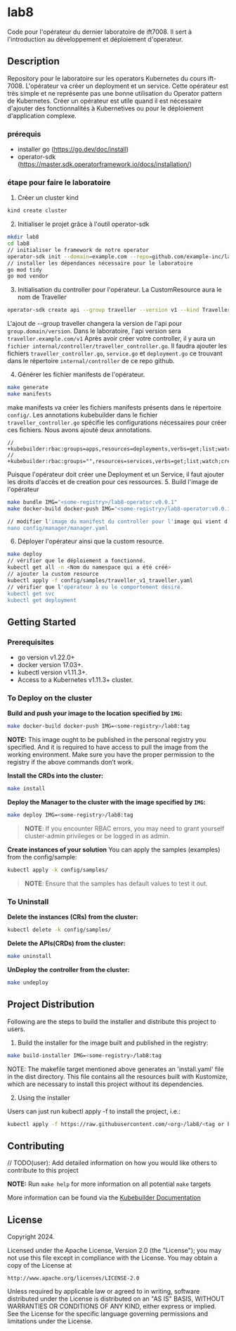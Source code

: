 # lab8
Code pour l'opérateur du dernier laboratoire de ift7008. Il sert à l'introduction au développement et déploiement d'operateur.

## Description
Repository pour le laboratoire sur les operators Kubernetes du cours ift-7008. L'opérateur va créer un deployment et un service. Cette opérateur est très simple et ne représente pas une bonne utilisation du Operator pattern de Kubernetes. Créer un opérateur est utile quand il est nécessaire d'ajouter des fonctionnalités à Kubernetives ou pour le déploiement d'application complexe.
### prérequis
- installer go (https://go.dev/doc/install)
- operator-sdk (https://master.sdk.operatorframework.io/docs/installation/)
### étape pour faire le laboratoire
1. Créer un cluster kind
```sh
kind create cluster
```
2. Initialiser le projet grâce à l'outil operator-sdk
```sh
mkdir lab8
cd lab8
// initialiser le framework de notre operator
operator-sdk init --domain=example.com --repo=github.com/example-inc/lab8-operator
// installer les dépendances nécessaire pour le laboratoire
go mod tidy
go mod vendor
```
3. Initialisation du controller pour l'opérateur. La CustomResource aura le nom de Traveller
```sh
operator-sdk create api --group traveller --version v1 --kind Traveller --resource --controller
```
L'ajout de --group traveller changera la version de l'api pour `group.domain/version`. Dans le laboratoire, l'api version sera `traveller.example.com/v1`
Après avoir créer votre controller, il y aura un `fichier internal/controller/traveller_controller.go`. Il faudra ajouter les fichiers `traveller_controller.go`, `service.go` et `deployment.go` ce trouvant dans le répertoire `internal/controller` de ce repo github.

4. Générer les fichier manifests de l'opérateur.
```sh
make generate
make manifests
```
make manifests va créer les fichiers manifests présents dans le répertoire `config/`. Les annotations kubebuilder dans le fichier `traveller_controller.go` spécifie les configurations nécessaires pour créer ces fichiers. Nous avons ajouté deux annotations.
```
// +kubebuilder:rbac:groups=apps,resources=deployments,verbs=get;list;watch;create;update;patch;delete
// +kubebuilder:rbac:groups="",resources=services,verbs=get;list;watch;create;update;patch;delete
```
Puisque l'opérateur doit créer une Deployment et un Service, il faut ajouter les droits d'accès et de creation pour ces ressources.
5. Build l'image de l'opérateur
```sh
make bundle IMG="<some-registry>/lab8-operator:v0.0.1"
make docker-build docker-push IMG="<some-registry>/lab8-operator:v0.0.1"

// modifier l'image du manifest du controller pour l'image qui vient d'être créé.
nano config/manager/manager.yaml
```
6. Déployer l'opérateur ainsi que la custom resource.
```sh
make deploy
// vérifier que le déploiement a fonctionné.
kubectl get all -n <Nom du namespace qui a été créé>
// ajouter la custom resource
kubectl apply -f config/samples/traveller_v1_traveller.yaml
// vérifier que l'opérateur à eu le comportement désiré.
kubectl get svc
kubectl get deployment
```

## Getting Started

### Prerequisites
- go version v1.22.0+
- docker version 17.03+.
- kubectl version v1.11.3+.
- Access to a Kubernetes v1.11.3+ cluster.

### To Deploy on the cluster
**Build and push your image to the location specified by `IMG`:**
```sh
make docker-build docker-push IMG=<some-registry>/lab8:tag
```


**NOTE:** This image ought to be published in the personal registry you specified.
And it is required to have access to pull the image from the working environment.
Make sure you have the proper permission to the registry if the above commands don’t work.

**Install the CRDs into the cluster:**

```sh
make install
```

**Deploy the Manager to the cluster with the image specified by `IMG`:**

```sh
make deploy IMG=<some-registry>/lab8:tag
```

> **NOTE**: If you encounter RBAC errors, you may need to grant yourself cluster-admin
privileges or be logged in as admin.

**Create instances of your solution**
You can apply the samples (examples) from the config/sample:

```sh
kubectl apply -k config/samples/
```

>**NOTE**: Ensure that the samples has default values to test it out.

### To Uninstall
**Delete the instances (CRs) from the cluster:**

```sh
kubectl delete -k config/samples/
```

**Delete the APIs(CRDs) from the cluster:**

```sh
make uninstall
```

**UnDeploy the controller from the cluster:**

```sh
make undeploy
```

## Project Distribution

Following are the steps to build the installer and distribute this project to users.

1. Build the installer for the image built and published in the registry:

```sh
make build-installer IMG=<some-registry>/lab8:tag
```

NOTE: The makefile target mentioned above generates an 'install.yaml'
file in the dist directory. This file contains all the resources built
with Kustomize, which are necessary to install this project without
its dependencies.

2. Using the installer

Users can just run kubectl apply -f <URL for YAML BUNDLE> to install the project, i.e.:

```sh
kubectl apply -f https://raw.githubusercontent.com/<org>/lab8/<tag or branch>/dist/install.yaml
```

## Contributing
// TODO(user): Add detailed information on how you would like others to contribute to this project

**NOTE:** Run `make help` for more information on all potential `make` targets

More information can be found via the [Kubebuilder Documentation](https://book.kubebuilder.io/introduction.html)

## License

Copyright 2024.

Licensed under the Apache License, Version 2.0 (the "License");
you may not use this file except in compliance with the License.
You may obtain a copy of the License at

    http://www.apache.org/licenses/LICENSE-2.0

Unless required by applicable law or agreed to in writing, software
distributed under the License is distributed on an "AS IS" BASIS,
WITHOUT WARRANTIES OR CONDITIONS OF ANY KIND, either express or implied.
See the License for the specific language governing permissions and
limitations under the License.

